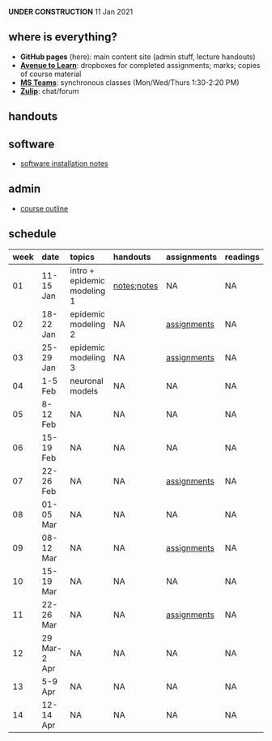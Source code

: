 **UNDER CONSTRUCTION** 11 Jan 2021

where is everything?
--------------------

-   **GitHub pages** (here): main content site (admin stuff, lecture
    handouts)
-   [**Avenue to
    Learn**](%22https://avenue.cllmcmaster.ca/d2l/home/375748%22):
    dropboxes for completed assignments; marks; copies of course
    material
-   [**MS
    Teams**](https://teams.microsoft.com/l/channel/19%3ab78dff12b6774967ba803b12f8bf97cc%40thread.tacv2/General?groupId=265918a5-0ac6-41d8-95c9-b0b1563f87f5&tenantId=44376307-b429-42ad-8c25-28cd496f4772):
    synchronous classes (Mon/Wed/Thurs 1:30-2:20 PM)
-   [**Zulip**](https://math4mb.zulipchat.com/#): chat/forum

handouts
--------

software
--------

-   [software installation notes](admin/software.html)

admin
-----

-   [course outline](admin/4mbinfo.pdf)

schedule
--------

<table>
<thead>
<tr class="header">
<th style="text-align: left;">week</th>
<th style="text-align: left;">date</th>
<th style="text-align: left;">topics</th>
<th style="text-align: left;">handouts</th>
<th style="text-align: left;">assignments</th>
<th style="text-align: left;">readings</th>
<th style="text-align: left;">notes</th>
</tr>
</thead>
<tbody>
<tr class="odd">
<td style="text-align: left;">01</td>
<td style="text-align: left;">11-15 Jan</td>
<td style="text-align: left;">intro + epidemic modeling 1</td>
<td style="text-align: left;"><a href="..//intropdf.intro">notes</a>;<a href="..//epi1pdf.epi1">notes</a></td>
<td style="text-align: left;">NA</td>
<td style="text-align: left;">NA</td>
<td style="text-align: left;">NA</td>
</tr>
<tr class="even">
<td style="text-align: left;">02</td>
<td style="text-align: left;">18-22 Jan</td>
<td style="text-align: left;">epidemic modeling 2</td>
<td style="text-align: left;">NA</td>
<td style="text-align: left;"><a href="../assignment_/0html.0">assignments</a></td>
<td style="text-align: left;">NA</td>
<td style="text-align: left;">NA</td>
</tr>
<tr class="odd">
<td style="text-align: left;">03</td>
<td style="text-align: left;">25-29 Jan</td>
<td style="text-align: left;">epidemic modeling 3</td>
<td style="text-align: left;">NA</td>
<td style="text-align: left;"><a href="../assignment_/1html.1">assignments</a></td>
<td style="text-align: left;">NA</td>
<td style="text-align: left;">NA</td>
</tr>
<tr class="even">
<td style="text-align: left;">04</td>
<td style="text-align: left;">1-5 Feb</td>
<td style="text-align: left;">neuronal models</td>
<td style="text-align: left;">NA</td>
<td style="text-align: left;">NA</td>
<td style="text-align: left;">NA</td>
<td style="text-align: left;">NA</td>
</tr>
<tr class="odd">
<td style="text-align: left;">05</td>
<td style="text-align: left;">8-12 Feb</td>
<td style="text-align: left;">NA</td>
<td style="text-align: left;">NA</td>
<td style="text-align: left;">NA</td>
<td style="text-align: left;">NA</td>
<td style="text-align: left;">NA</td>
</tr>
<tr class="even">
<td style="text-align: left;">06</td>
<td style="text-align: left;">15-19 Feb</td>
<td style="text-align: left;">NA</td>
<td style="text-align: left;">NA</td>
<td style="text-align: left;">NA</td>
<td style="text-align: left;">NA</td>
<td style="text-align: left;">midterm break</td>
</tr>
<tr class="odd">
<td style="text-align: left;">07</td>
<td style="text-align: left;">22-26 Feb</td>
<td style="text-align: left;">NA</td>
<td style="text-align: left;">NA</td>
<td style="text-align: left;"><a href="../assignment_/2html.2">assignments</a></td>
<td style="text-align: left;">NA</td>
<td style="text-align: left;">NA</td>
</tr>
<tr class="even">
<td style="text-align: left;">08</td>
<td style="text-align: left;">01-05 Mar</td>
<td style="text-align: left;">NA</td>
<td style="text-align: left;">NA</td>
<td style="text-align: left;">NA</td>
<td style="text-align: left;">NA</td>
<td style="text-align: left;">NA</td>
</tr>
<tr class="odd">
<td style="text-align: left;">09</td>
<td style="text-align: left;">08-12 Mar</td>
<td style="text-align: left;">NA</td>
<td style="text-align: left;">NA</td>
<td style="text-align: left;"><a href="../assignment_/3html.3">assignments</a></td>
<td style="text-align: left;">NA</td>
<td style="text-align: left;">NA</td>
</tr>
<tr class="even">
<td style="text-align: left;">10</td>
<td style="text-align: left;">15-19 Mar</td>
<td style="text-align: left;">NA</td>
<td style="text-align: left;">NA</td>
<td style="text-align: left;">NA</td>
<td style="text-align: left;">NA</td>
<td style="text-align: left;">NA</td>
</tr>
<tr class="odd">
<td style="text-align: left;">11</td>
<td style="text-align: left;">22-26 Mar</td>
<td style="text-align: left;">NA</td>
<td style="text-align: left;">NA</td>
<td style="text-align: left;"><a href="../assignment_/4html.4">assignments</a></td>
<td style="text-align: left;">NA</td>
<td style="text-align: left;">NA</td>
</tr>
<tr class="even">
<td style="text-align: left;">12</td>
<td style="text-align: left;">29 Mar-2 Apr</td>
<td style="text-align: left;">NA</td>
<td style="text-align: left;">NA</td>
<td style="text-align: left;">NA</td>
<td style="text-align: left;">NA</td>
<td style="text-align: left;">NA</td>
</tr>
<tr class="odd">
<td style="text-align: left;">13</td>
<td style="text-align: left;">5-9 Apr</td>
<td style="text-align: left;">NA</td>
<td style="text-align: left;">NA</td>
<td style="text-align: left;">NA</td>
<td style="text-align: left;">NA</td>
<td style="text-align: left;">NA</td>
</tr>
<tr class="even">
<td style="text-align: left;">14</td>
<td style="text-align: left;">12-14 Apr</td>
<td style="text-align: left;">NA</td>
<td style="text-align: left;">NA</td>
<td style="text-align: left;">NA</td>
<td style="text-align: left;">NA</td>
<td style="text-align: left;">NA</td>
</tr>
</tbody>
</table>
